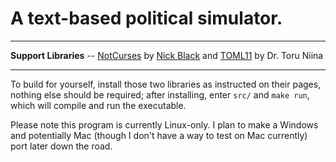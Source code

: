 # A text-based political simulator.

---

**Support Libraries** -- [NotCurses](https://notcurses.com) by [Nick Black](https://github.com/dankamongmen) and [TOML11](https://github.com/ToruNiina/toml11) by Dr. Toru Niina

---

To build for yourself, install those two libraries as instructed on their pages, nothing else should be required; after installing, enter `src/` and `make run`, which will compile and run the executable.

Please note this program is currently Linux-only. I plan to make a Windows and potentially Mac (though I don't have a way to test on Mac currently) port later down the road.
